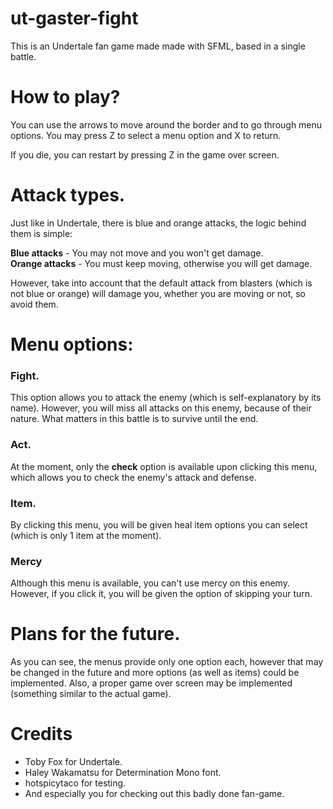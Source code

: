 # ut-gaster-fight
This is an Undertale fan game made made with SFML, based in a single battle.

# How to play?

You can use the arrows to move around the border and to go through menu options. You may press Z to select a menu option and X to return.

If you die, you can restart by pressing Z in the game over screen.

# Attack types.

Just like in Undertale, there is blue and orange attacks, the logic behind them is simple:

**Blue attacks** - You may not move and you won't get damage.</br>
**Orange attacks** - You must keep moving, otherwise you will get damage.

However, take into account that the default attack from blasters (which is not blue or orange) will damage you, whether you are moving or not, so avoid them.

# Menu options:

### Fight.
This option allows you to attack the enemy (which is self-explanatory by its name). However, you will miss all attacks on this enemy, because of their nature. What matters in this battle is to survive until the end.

### Act.
At the moment, only the **check** option is available upon clicking this menu, which allows you to check the enemy's attack and defense.

### Item.
By clicking this menu, you will be given heal item options you can select (which is only 1 item at the moment).

### Mercy
Although this menu is available, you can't use mercy on this enemy. However, if you click it, you will be given the option of skipping your turn. 

# Plans for the future.

As you can see, the menus provide only one option each, however that may be changed in the future and more options (as well as items) could be implemented. Also, a proper game over screen may be implemented (something similar to the actual game).

# Credits

* Toby Fox for Undertale.</br>
* Haley Wakamatsu for Determination Mono font.</br>
* hotspicytaco for testing.</br>
* And especially you for checking out this badly done fan-game.
